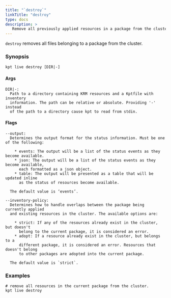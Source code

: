 ```yaml
---
title: "`destroy`"
linkTitle: "destroy"
type: docs
description: >
   Remove all previously applied resources in a package from the cluster
---
```

<!--mdtogo:Short
    Remove all previously applied resources in a package from the cluster
-->

`destroy` removes all files belonging to a package from the cluster.

### Synopsis
<!--mdtogo:Long-->
```
kpt live destroy [DIR|-]
```

#### Args

```
DIR|-:
  Path to a directory containing KRM resources and a Kptfile with inventory
  information. The path can be relative or absolute. Providing '-' instead
  of the path to a directory cause kpt to read from stdin.
```

#### Flags
```
--output:
  Determines the output format for the status information. Must be one of the following:
  
    * events: The output will be a list of the status events as they become available.
    * json: The output will be a list of the status events as they become available,
      each formatted as a json object.
    * table: The output will be presented as a table that will be updated inline
      as the status of resources become available.

  The default value is ‘events’.

--inventory-policy:
  Determines how to handle overlaps between the package being currently applied
  and existing resources in the cluster. The available options are:
  
    * strict: If any of the resources already exist in the cluster, but doesn't
      belong to the current package, it is considered an error.
    * adopt: If a resource already exist in the cluster, but belongs to a 
      different package, it is considered an error. Resources that doesn't belong
      to other packages are adopted into the current package.
      
  The default value is `strict`.
```
<!--mdtogo-->

### Examples

<!--mdtogo:Examples-->
```shell
# remove all resources in the current package from the cluster.
kpt live destroy
```
<!--mdtogo-->

